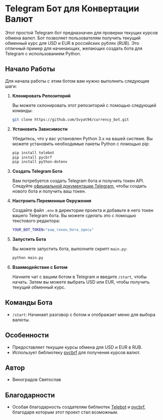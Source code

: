 # Telegram Бот для Конвертации Валют

Этот простой Telegram бот предназначен для проверки текущих курсов обмена валют. Бот позволяет пользователям получить текущий обменный курс для USD и EUR в российских рублях (RUB). Это отличный пример для начинающих, желающих создать бота для Telegram с использованием Python.

## Начало Работы

Для начала работы с этим ботом вам нужно выполнить следующие шаги:

1. **Клонировать Репозиторий**

   Вы можете склонировать этот репозиторий с помощью следующей команды:

   ```bash
   git clone https://github.com/Svyat94/currency_bot.git
   ```

2. **Установить Зависимости**

   Убедитесь, что у вас установлен Python 3.x на вашей системе. Вы можете установить необходимые пакеты Python с помощью pip:

   ```bash
   pip install telebot
   pip install pycbrf
   pip install python-dotenv
   ```

3. **Создать Telegram Бота**

   Вам потребуется создать Telegram бота и получить токен API. Следуйте [официальной документации Telegram](https://core.telegram.org/bots#botfather), чтобы создать нового бота и получить ваш токен.

4. **Настроить Переменные Окружения**

   Создайте файл `.env` в директории проекта и добавьте в него токен вашего Telegram бота. Вы можете сделать это с помощью текстового редактора:

   ```bash
   YOUR_BOT_TOKEN="ваш_токен_бота_здесь"
   ```

5. **Запустить Бота**

   Вы можете запустить бота, выполните скрипт `main.py`:

   ```bash
   python main.py
   ```

6. **Взаимодействие с Ботом**

   Начните чат с вашим ботом в Telegram и введите `/start`, чтобы начать. Затем вы можете выбрать USD или EUR, чтобы получить текущий обменный курс.

## Команды Бота

- `/start`: Начинает разговор с ботом и отображает меню для выбора валюты.

## Особенности

- Предоставляет текущие курсы обмена для USD и EUR в RUB.
- Использует библиотеку [pycbrf](https://pypi.org/project/pycbrf/) для получения курсов валют.

## Автор

- Виноградов Святослав

## Благодарности

- Особая благодарность создателям библиотек [Telebot](https://github.com/eternnoir/pyTelegramBotAPI) и [pycbrf](https://pypi.org/project/pycbrf/), благодаря которым этот проект стал возможным.
